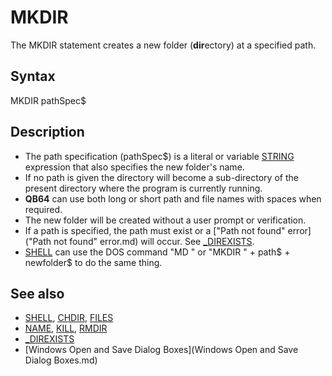 # MKDIR

The MKDIR statement creates a new folder (**dir**ectory) at a specified path.

  

## Syntax

MKDIR pathSpec$
  

## Description

* The path specification (pathSpec$) is a literal or variable [STRING](STRING.md) expression that also specifies the new folder's name.
* If no path is given the directory will become a sub-directory of the present directory where the program is currently running.
* **QB64** can use both long or short path and file names with spaces when required.
* The new folder will be created without a user prompt or verification.
* If a path is specified, the path must exist or a ["Path not found" error]("Path not found" error.md) will occur. See [_DIREXISTS](_DIREXISTS.md).
* [SHELL](SHELL.md) can use the DOS command "MD " or "MKDIR " + path$ + newfolder$ to do the same thing.

  

## See also

* [SHELL](SHELL.md), [CHDIR](CHDIR.md), [FILES](FILES.md)
* [NAME](NAME.md), [KILL](KILL.md), [RMDIR](RMDIR.md)
* [_DIREXISTS](_DIREXISTS.md)
* [Windows Open and Save Dialog Boxes](Windows Open and Save Dialog Boxes.md)

  

